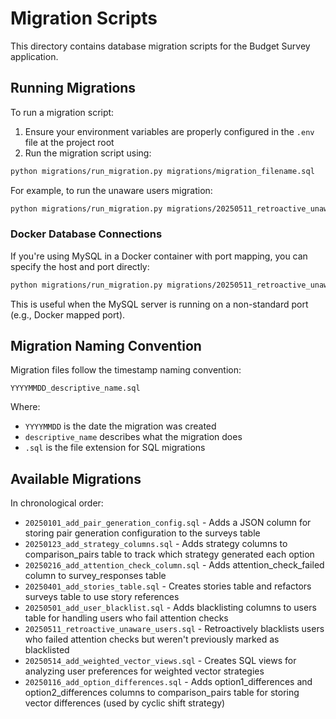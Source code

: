 # Migration Scripts

This directory contains database migration scripts for the Budget Survey application.

## Running Migrations

To run a migration script:

1. Ensure your environment variables are properly configured in the `.env` file at the project root
2. Run the migration script using:

```bash
python migrations/run_migration.py migrations/migration_filename.sql
```

For example, to run the unaware users migration:

```bash
python migrations/run_migration.py migrations/20250511_retroactive_unaware_users.sql
```

### Docker Database Connections

If you're using MySQL in a Docker container with port mapping, you can specify the host and port directly:

```bash
python migrations/run_migration.py migrations/20250511_retroactive_unaware_users.sql --host localhost --port 3307
```

This is useful when the MySQL server is running on a non-standard port (e.g., Docker mapped port).

## Migration Naming Convention

Migration files follow the timestamp naming convention:

`YYYYMMDD_descriptive_name.sql`

Where:
- `YYYYMMDD` is the date the migration was created
- `descriptive_name` describes what the migration does
- `.sql` is the file extension for SQL migrations

## Available Migrations

In chronological order:

- `20250101_add_pair_generation_config.sql` - Adds a JSON column for storing pair generation configuration to the surveys table
- `20250123_add_strategy_columns.sql` - Adds strategy columns to comparison_pairs table to track which strategy generated each option
- `20250216_add_attention_check_column.sql` - Adds attention_check_failed column to survey_responses table
- `20250401_add_stories_table.sql` - Creates stories table and refactors surveys table to use story references
- `20250501_add_user_blacklist.sql` - Adds blacklisting columns to users table for handling users who fail attention checks
- `20250511_retroactive_unaware_users.sql` - Retroactively blacklists users who failed attention checks but weren't previously marked as blacklisted
- `20250514_add_weighted_vector_views.sql` - Creates SQL views for analyzing user preferences for weighted vector strategies
- `20250116_add_option_differences.sql` - Adds option1_differences and option2_differences columns to comparison_pairs table for storing vector differences (used by cyclic shift strategy)

